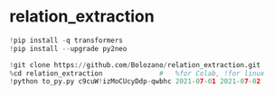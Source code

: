 # relation_extraction

```python
!pip install -q transformers 
!pip install --upgrade py2neo
```
```python
!git clone https://github.com/Bolozano/relation_extraction.git
%cd relation_extraction              #   %for Colab, !for linux
!python to_py.py c9cuW!izMoCUcyDdp-qwbhc 2021-07-01 2021-07-02
```

